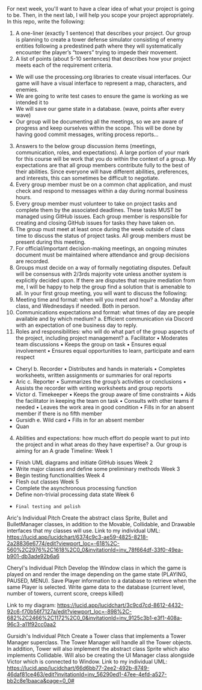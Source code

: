 For next week, you'll want to have a clear idea of what your project is going to be. Then, in the next lab, I will help you scope your project appropriately. In this repo, write the following:
1.	A one-liner (exactly 1 sentence) that describes your project.
Our group is planning to create a tower defense simulator consisting of enemy entities following a predestined path where they will systematically encounter the player’s “towers” trying to impede their movement. 
2.	A list of points (about 5-10 sentences) that describes how your project meets each of the requirement criteria.
-	We will use the processing.org libraries to create visual interfaces. Our game will have a visual interface to represent a map, characters, and enemies.
-	We are going to write test cases to ensure the game is working as we intended it to
-	We will save our game state in a database. (wave, points after every wave)
-	Our group will be documenting all the meetings, so we are aware of progress and keep ourselves within the scope. This will be done by having good commit messages, writing process reports…
3.	Answers to the below group discussion items (meetings, communication, roles, and expectations).
A large portion of your mark for this course will be work that you do within the context of a group. My expectations are that all group members contribute fully to the best of their abilities. Since everyone will have different abilities, preferences, and interests, this can sometimes be difficult to negotiate.
1.	Every group member must be on a common chat application, and must check and respond to messages within a day during normal business hours.
2.	Every group member must volunteer to take on project tasks and complete them by the associated deadlines. These tasks MUST be managed using GitHub issues. Each group member is responsible for creating and closing GitHub issues for tasks they have taken on.
3.	The group must meet at least once during the week outside of class time to discuss the status of project tasks. All group members must be present during this meeting.
4.	For official/important decision-making meetings, an ongoing minutes document must be maintained where attendance and group decisions are recorded.
5.	Groups must decide on a way of formally negotiating disputes. Default will be consensus with 2/3rds majority vote unless another system is explicitly decided upon.
If there are disputes that require mediation from me, I will be happy to help the group find a solution that is amenable to all. In your first group meeting, you will want to discuss the following:
1.	Meeting time and format: when will you meet and how?
a.	Monday after class, and Wednesdays if needed. Both in person.
2.	Communications expectations and format: what times of day are people available and by which medium?
a.	Efficient communication via Discord with an expectation of one business day to reply.
3.	Roles and responsibilities: who will do what part of the group aspects of the project, including project management?
a.	Facilitator • Moderates team discussions • Keeps the group on task • Ensures equal involvement • Ensures equal opportunities to learn, participate and earn respect 
-	Cheryl 
b.	Recorder • Distributes and hands in materials • Completes worksheets, written assignments or summaries for oral reports 
-	Aric 
c.	Reporter • Summarizes the group’s activities or conclusions • Assists the recorder with writing worksheets and group reports 
-	Victor 
d.	Timekeeper • Keeps the group aware of time constraints • Aids the facilitator in keeping the team on task • Consults with other teams if needed • Leaves the work area in good condition • Fills in for an absent member if there is no fifth member 
-	Gursidh
e.	Wild card • Fills in for an absent member
-	Quan
4.	Abilities and expectations: how much effort do people want to put into the project and in what areas do they have expertise?
a.	Our group is aiming for an A grade
Timeline: 
Week 1 
-	Finish UML diagrams and initiate GitHub issues 
Week 2 
-	Write major classes and define some preliminary methods 
Week 3 
-	Begin testing functionalities 
Week 4 
-	Flesh out classes 
Week 5 
-	Complete the asynchronous processing function 
-	Define non-trivial processing data state 
Week 6
-     Final testing and polish 


Aric's Individual Pitch 
Create the abstract class Sprite, Bullet and BulletManager classes, in addition to the Movable, Collidable, and Drawable interfaces that my classes will use. 
Link to my individual UML: https://lucid.app/lucidchart/6374c9c3-ae59-4825-8218-2a28836e6774/edit?viewport_loc=-618%2C-560%2C2976%2C1618%2C0_0&invitationId=inv_78f664df-33f0-49ea-b901-db3ade92b6a6

Cheryl's Individual Pitch
Develop the Window class in which the game is played on and render the image depending on the game state (PLAYING, PAUSED, MENU).
Save Player information to a database to retrieve when the same Player is selected.
Write game data to the database (current level, number of towers, current score, creeps killed)

Link to my diagram:
https://lucid.app/lucidchart/3c9cd7cd-8612-4432-92c6-f70b56f7127a/edit?viewport_loc=-898%2C-682%2C2466%2C1172%2C0_0&invitationId=inv_9125c3b1-e3f1-408a-96c3-a11f92cc0aa2


Gursidh's Individual Pitch
Create a Tower class that implements a Tower Manager superclass. The Tower Manager will handle all the Tower objects. In addition, Tower will also implement the abstract class Sprite which also implements Collidable. Will also be creating the UI Manager class alongside Victor which is connected to Window. 
Link to my individual UML: https://lucid.app/lucidchart/66d6bb77-2ee2-492b-8749-46daf81ce463/edit?invitationId=inv_56290ed1-47ee-4efd-a527-bb2c8e1baaca&page=0_0#
